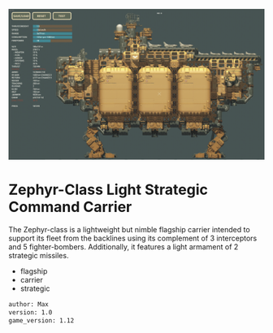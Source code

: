 ![](Zephyr.png)
# Zephyr-Class Light Strategic Command Carrier
The Zephyr-class is a lightweight but nimble flagship carrier intended to support its fleet from the backlines using its complement of 3 interceptors and 5 fighter-bombers. Additionally, it features a light armament of 2 strategic missiles.

- flagship
- carrier
- strategic

```
author: Max
version: 1.0
game_version: 1.12
```